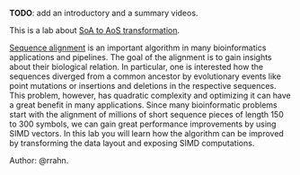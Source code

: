 **TODO**: add an introductory and a summary videos.

This is a lab about [SoA to AoS transformation](https://en.wikipedia.org/wiki/AoS_and_SoA).

[Sequence alignment](https://en.wikipedia.org/wiki/Sequence_alignment) is an important algorithm in many bioinformatics applications and pipelines. The goal of the alignment is to gain insights about their biological  relation. In particular, one is interested how the sequences diverged from a common ancestor by evolutionary events like point mutations or insertions and deletions in the respective sequences.
This problem, however, has quadratic complexity and optimizing it can have a great benefit in many applications.
Since many bioinformatic problems start with the alignment of millions of short sequence pieces of length 150 to 300 symbols, we can gain great performance improvements by using SIMD vectors. In this lab you will learn how the algorithm can be improved by transforming the data layout and exposing SIMD computations.

Author: @rrahn.